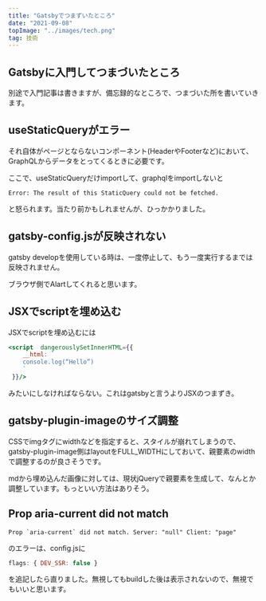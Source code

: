 ```yaml
---
title: "Gatsbyでつまずいたところ"
date: "2021-09-08"
topImage: "../images/tech.png"
tag: 技術
---
```


## Gatsbyに入門してつまづいたところ

別途で入門記事は書きますが、備忘録的なところで、つまづいた所を書いていきます。

## useStaticQueryがエラー

それ自体がページとならないコンポーネント(HeaderやFooterなど)において、GraphQLからデータをとってくるときに必要です。

ここで、useStaticQueryだけimportして、graphqlをimportしないと
```
Error: The result of this StaticQuery could not be fetched.
```
と怒られます。当たり前かもしれませんが、ひっかかりました。

## gatsby-config.jsが反映されない

gatsby developを使用している時は、一度停止して、もう一度実行するまでは反映されません。

ブラウザ側でAlartしてくれると思います。

## JSXでscriptを埋め込む

JSXでscriptを埋め込むには
```jsx
<script  dangerouslySetInnerHTML={{
    __html: `
    console.log(“Hello”)
    `
 }}/>
```
みたいにしなければならない。これはgatsbyと言うよりJSXのつまずき。

## gatsby-plugin-imageのサイズ調整

CSSでimgタグにwidthなどを指定すると、スタイルが崩れてしまうので、gatsby-plugin-image側はlayoutをFULL_WIDTHにしておいて、親要素のwidthで調整するのが良さそうです。

mdから埋め込んだ画像に対しては、現状jQueryで親要素を生成して、なんとか調整しています。もっといい方法はありそう。

## Prop aria-current did not match
```
Prop `aria-current` did not match. Server: "null" Client: "page"
```
のエラーは、config.jsに
```javascript
flags: { DEV_SSR: false }
```
を追記したら直りました。無視してもbuildした後は表示されないので、無視でもいいと思います。




